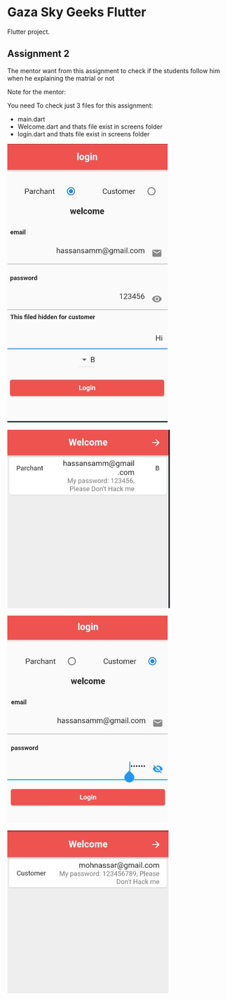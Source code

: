 # Gaza Sky Geeks Flutter

Flutter project.

## Assignment 2

The mentor want from this assignment to check if the students follow him when he explaining the matrial or not

Note for the mentor:

You need To check just 3 files for this assignment:

* main.dart
* Welcome.dart and thats file exist in screens folder
* login.dart and thats file exist in screens folder


![image from the app](https://github.com/HassanGhazy/gsg-flutter/blob/form/img/01.JPG?raw=true)

![image from the app](https://github.com/HassanGhazy/gsg-flutter/blob/form/img/02.JPG?raw=true)

![image from the app](https://github.com/HassanGhazy/gsg-flutter/blob/form/img/03.JPG?raw=true)

![image from the app](https://github.com/HassanGhazy/gsg-flutter/blob/form/img/04.JPG?raw=true)
